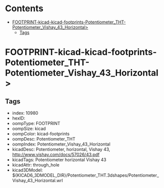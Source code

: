 



Contents
========

* [FOOTPRINT-kicad-kicad-footprints-Potentiometer_THT-Potentiometer_Vishay_43_Horizontal>](#footprint-kicad-kicad-footprints-potentiometer_tht-potentiometer_vishay_43_horizontal)
	* [Tags](#tags)

# FOOTPRINT-kicad-kicad-footprints-Potentiometer_THT-Potentiometer_Vishay_43_Horizontal>

## Tags

- index: 10980
- hexID: 
- oompType: FOOTPRINT
- oompSize: kicad
- oompColor: kicad-footprints
- oompDesc: Potentiometer_THT
- oompIndex: Potentiometer_Vishay_43_Horizontal
- kicadDesc: Potentiometer, horizontal, Vishay 43, http://www.vishay.com/docs/57026/43.pdf
- kicadTags: Potentiometer horizontal Vishay 43
- kicadAttr: through_hole
- kicad3DModel: ${KICAD6_3DMODEL_DIR}/Potentiometer_THT.3dshapes/Potentiometer_Vishay_43_Horizontal.wrl
